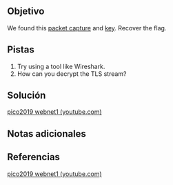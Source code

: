 ## Objetivo
We found this [packet capture](https://jupiter.challenges.picoctf.org/static/fbf98e695555a2a48fe42c9a245de376/capture.pcap) and [key](https://jupiter.challenges.picoctf.org/static/fbf98e695555a2a48fe42c9a245de376/picopico.key). Recover the flag.

## Pistas
1. Try using a tool like Wireshark.
2. How can you decrypt the TLS stream?

## Solución
[pico2019 webnet1 (youtube.com)](https://www.youtube.com/watch?v=sCn-KDzoTOU)

## Notas adicionales

## Referencias
[pico2019 webnet1 (youtube.com)](https://www.youtube.com/watch?v=sCn-KDzoTOU)


